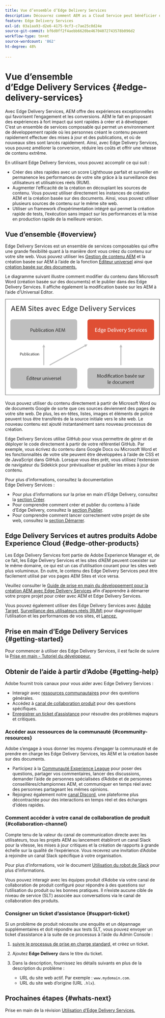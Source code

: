 ```yaml
---
title: Vue d’ensemble d’Edge Delivery Services
description: Découvrez comment AEM as a Cloud Service peut bénéficier des performances et des scores Lighthouse parfaits proposés par Edge Delivery Services.
feature: Edge Delivery Services
exl-id: 03a1aa93-d2e6-4175-9cf3-c7ae25c0d24e
source-git-commit: bf6d0ff2f4aebb6620be46704072743578b096d2
workflow-type: tm+mt
source-wordcount: '862'
ht-degree: 48%

---
```



# Vue d’ensemble d’Edge Delivery Services {#edge-delivery-services}

Avec Edge Delivery Services, AEM offre des expériences exceptionnelles qui favorisent l’engagement et les conversions. AEM le fait en proposant des expériences à fort impact qui sont rapides à créer et à développer. C’est un ensemble de services composable qui permet un environnement de développement rapide où les personnes créant le contenu peuvent rapidement effectuer des mises à jour et des publications, et où de nouveaux sites sont lancés rapidement. Ainsi, avec Edge Delivery Services, vous pouvez améliorer la conversion, réduire les coûts et offrir une vitesse de contenu extrême.

En utilisant Edge Delivery Services, vous pouvez accomplir ce qui suit :

* Créer des sites rapides avec un score Lighthouse parfait et surveiller en permanence les performances de votre site grâce à la surveillance des utilisateurs et utilisatrices réels (RUM).
* Augmenter l’efficacité de la création en découplant les sources de contenu. Vous pouvez utiliser directement les instances de création AEM et la création basée sur des documents. Ainsi, vous pouvez utiliser plusieurs sources de contenu sur le même site web.
* Utiliser un framework d’expérimentation intégré qui permet la création rapide de tests, l’exécution sans impact sur les performances et la mise en production rapide de la meilleure version.

## Vue d’ensemble {#overview}

Edge Delivery Services est un ensemble de services composables qui offre une grande flexibilité quant à la manière dont vous créez du contenu sur votre site web. Vous pouvez utiliser les [Gestion de contenu AEM](https://experienceleague.adobe.com/docs/experience-manager-cloud-service/content/sites/authoring/getting-started/concepts.html?lang=fr) et la création basée sur AEM à l’aide de la fonction [Éditeur universel](/help/sites-cloud/authoring/universal-editor/authoring.md) ainsi que [création basée sur des documents.](https://www.aem.live/docs/authoring)

Le diagramme suivant illustre comment modifier du contenu dans Microsoft Word (création basée sur des documents) et le publier dans des Edge Delivery Services. Il affiche également la modification basée sur les AEM à l’aide d’Universal Editor.

![Architecture d’Edge Delivery.](assets/AEM-with-EDS-publishing-simple2.png)

Vous pouvez utiliser du contenu directement à partir de Microsoft Word ou de documents Google de sorte que ces sources deviennent des pages de votre site web. De plus, les en-têtes, listes, images et éléments de police peuvent tous être transférés de la source initiale vers le site web. Le nouveau contenu est ajouté instantanément sans nouveau processus de création.

Edge Delivery Services utilise GitHub pour vous permettre de gérer et de déployer le code directement à partir de votre référentiel GitHub. Par exemple, vous écrivez du contenu dans Google Docs ou Microsoft Word et les fonctionnalités de votre site peuvent être développées à l’aide de CSS et de JavaScript dans GitHub. Lorsque vous êtes prêt, vous utilisez l’extension de navigateur du Sidekick pour prévisualiser et publier les mises à jour de contenu.

Pour plus d’informations, consultez la documentation Edge Delivery Services :

* Pour plus d’informations sur la prise en main d’Edge Delivery, consultez la [section Créer](https://www.aem.live/docs/#build).
* Pour comprendre comment créer et publier du contenu à l’aide d’Edge Delivery, consultez la [section Publier](https://www.aem.live/docs/authoring).
* Pour comprendre comment lancer correctement votre projet de site web, consultez la [section Démarrer](https://www.aem.live/docs/#launch).

## Edge Delivery Services et autres produits Adobe Experience Cloud {#edge-other-products}

Les Edge Delivery Services font partie de Adobe Experience Manager et, de ce fait, les Edge Delivery Services et les sites d’AEM peuvent coexister sur le même domaine, ce qui est un cas d’utilisation courant pour les sites web plus volumineux. En outre, le contenu des Edge Delivery Services peut être facilement utilisé par vos pages AEM Sites et vice versa.

Veuillez consulter le [Guide de prise en main du développement pour la création AEM avec Edge Delivery Services](/help/edge/aem-authoring/edge-dev-getting-started.md) afin d’apprendre à démarrer votre propre projet pour créer avec AEM et Edge Delivery Services.

Vous pouvez également utiliser des Edge Delivery Services avec [Adobe Target,](https://www.aem.live/developer/target-integration) [Surveillance des utilisateurs réels (RUM)](https://www.aem.live/developer/rum) pour diagnostiquer l’utilisation et les performances de vos sites, et [Lancez.](https://experienceleague.adobe.com/en/docs/experience-platform/tags/home)

## Prise en main d’Edge Delivery Services {#getting-started}

Pour commencer à utiliser des Edge Delivery Services, il est facile de suivre la [Prise en main - Tutoriel du développeur.](https://www.aem.live/developer/tutorial)

## Obtenir de l’aide à partir d’Adobe {#getting-help}

Adobe fournit trois canaux pour vous aider avec Edge Delivery Services :

* Interagir avec [ressources communautaires](#community-resources) pour des questions générales.
* Accédez à [canal de collaboration produit](#collaboration-channel) pour des questions spécifiques.
* [Enregistrer un ticket d’assistance](#support-ticket) pour résoudre des problèmes majeurs et critiques.

### Accéder aux ressources de la communauté {#community-resources}

Adobe s’engage à vous donner les moyens d’engager la communauté et de prendre en charge les Edge Delivery Services, les AEM et la création basée sur des documents.

* Participez à la [Communauté Experience League](https://adobe.ly/3Q6kTKl) pour poser des questions, partager vos commentaires, lancer des discussions, demander l’aide de personnes spécialisées d’Adobe et de personnes conseillères/championnes AEM, et communiquer en temps réel avec des personnes partageant les mêmes opinions.
* Rejoignez également notre [canal Discord](https://discord.gg/aem-live), une plateforme plus décontractée pour des interactions en temps réel et des échanges d’idées rapides.

### Comment accéder à votre canal de collaboration de produit {#collaboration-channel}

Compte tenu de la valeur du canal de communication directe avec les utilisateurs, tous les projets AEM au lancement établiront un canal Slack pour la vitesse, les mises à jour critiques et la création de rapports à grande échelle sur la qualité de l’expérience. Vous recevrez une invitation d’Adobe à rejoindre un canal Slack spécifique à votre organisation.

Pour plus d’informations, voir le document [Utilisation du robot de Slack](https://www.aem.live/docs/slack) pour plus d’informations.

Vous pouvez interagir avec les équipes produit d’Adobe via votre canal de collaboration de produit configuré pour répondre à des questions sur l’utilisation du produit ou les bonnes pratiques. Il n’existe aucune cible de niveau de service (SLT) associée aux conversations via le canal de collaboration des produits.

### Consigner un ticket d’assistance {#support-ticket}

Si un problème de produit nécessite une enquête et un dépannage supplémentaires et doit répondre aux tests SLT, vous pouvez envoyer un ticket d’assistance à la suite de ce processus à l’aide du Admin Console :

1. [suivre le processus de prise en charge standard,](https://experienceleague.adobe.com/?support-tab=home#support) et créez un ticket.
1. Ajoutez **Edge Delivery** dans le titre du ticket.
1. Dans la description, fournissez les détails suivants en plus de la description du problème :

   * URL du site web actif. Par exemple : `www.mydomain.com`.
   * URL du site web d’origine (URL `.hlx`).

## Prochaines étapes {#whats-next}

Prise en main de la révision [Utilisation d’Edge Delivery Services.](/help/edge/using.md)
